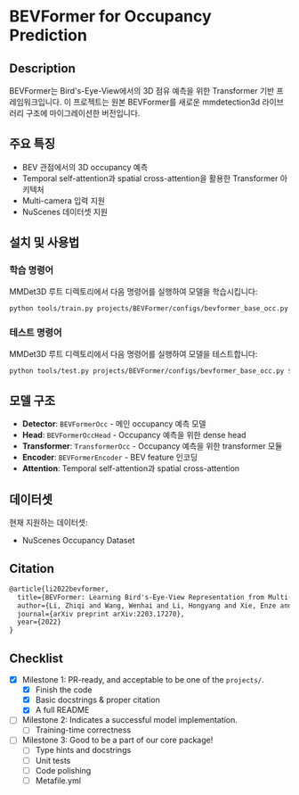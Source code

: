 # BEVFormer for Occupancy Prediction

## Description

BEVFormer는 Bird's-Eye-View에서의 3D 점유 예측을 위한 Transformer 기반 프레임워크입니다. 이 프로젝트는 원본 BEVFormer를 새로운 mmdetection3d 라이브러리 구조에 마이그레이션한 버전입니다.

## 주요 특징

- BEV 관점에서의 3D occupancy 예측
- Temporal self-attention과 spatial cross-attention을 활용한 Transformer 아키텍처
- Multi-camera 입력 지원
- NuScenes 데이터셋 지원

## 설치 및 사용법

### 학습 명령어

MMDet3D 루트 디렉토리에서 다음 명령어를 실행하여 모델을 학습시킵니다:

```bash
python tools/train.py projects/BEVFormer/configs/bevformer_base_occ.py
```

### 테스트 명령어

MMDet3D 루트 디렉토리에서 다음 명령어를 실행하여 모델을 테스트합니다:

```bash
python tools/test.py projects/BEVFormer/configs/bevformer_base_occ.py ${CHECKPOINT_PATH}
```

## 모델 구조

- **Detector**: `BEVFormerOcc` - 메인 occupancy 예측 모델
- **Head**: `BEVFormerOccHead` - Occupancy 예측을 위한 dense head
- **Transformer**: `TransformerOcc` - Occupancy 예측을 위한 transformer 모듈
- **Encoder**: `BEVFormerEncoder` - BEV feature 인코딩
- **Attention**: Temporal self-attention과 spatial cross-attention

## 데이터셋

현재 지원하는 데이터셋:
- NuScenes Occupancy Dataset

## Citation

```latex
@article{li2022bevformer,
  title={BEVFormer: Learning Bird's-Eye-View Representation from Multi-Camera Images via Spatiotemporal Transformers},
  author={Li, Zhiqi and Wang, Wenhai and Li, Hongyang and Xie, Enze and Sima, Chonghao and Lu, Tong and Qiao, Yu and Dai, Jifeng},
  journal={arXiv preprint arXiv:2203.17270},
  year={2022}
}
```

## Checklist

- [x] Milestone 1: PR-ready, and acceptable to be one of the `projects/`.
  - [x] Finish the code
  - [x] Basic docstrings & proper citation
  - [x] A full README

- [ ] Milestone 2: Indicates a successful model implementation.
  - [ ] Training-time correctness

- [ ] Milestone 3: Good to be a part of our core package!
  - [ ] Type hints and docstrings
  - [ ] Unit tests
  - [ ] Code polishing
  - [ ] Metafile.yml
